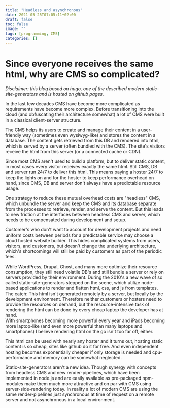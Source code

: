 ```yaml
---
title: "Headless and asynchronous"
date: 2021-05-25T07:05:11+02:00
draft: false
toc: false
image: ""
tags: [programming, CMS]
categories: []
---
```


# Since everyone receives the same html, why are CMS so complicated?
<!--more-->
*Disclaimer: this blog based on hugo, one of the described modern static-site-generators and is hosted on github pages.*

In the last few decades CMS have become more complicated as requirements have become more complex. Before transitioning into the cloud (and obfuscating their architecture somewhat) a lot of CMS were built in a classical client-server structure.

The CMS helps its users to create and manage their content in a user-friendly way (sometimes even wysiwyg-like) and stores the content in a database. The content gets retrieved from this DB and rendered into html, which is served by a server (often bundled with the CMS). The site's visitors receive the html from this server (or a connected cache or CDN).

Since most CMS aren't used to build a platform, but to deliver static content, in most cases every visitor receives exactly the same html. Still CMS, DB and server run 24/7 to deliver this html. This means paying a hoster 24/7 to keep the lights on and for the hoster to keep performance overhead on hand, since CMS, DB and server don't always have a predictable resource usage.

One strategy to reduce these mutual overhead costs are "headless" CMS, which unbundle the server and keep the CMS and its database separate from the processes to retrieve, render, and serve the content. But this leads to new friction at the interfaces between headless CMS and server, which needs to be compensated during development and setup.

Customer's who don't want to account for development projects and need uniform costs between periods for a predictable service may choose a cloud hosted website builder. This hides complicated systems from users, visitors, and customers, but doesn't change the underlying architecture, which's shortcomings will still be paid by customers as part of the periodic fees.

While WordPress, Drupal, Ghost, and many more optimize their resource consumption, they still need volatile DB's and still bundle a server or rely on servers provided by their environment. During the 2010's a new wave of so called static-site-generators stepped on the scene, which utilize node-based applications to render and flatten html, css, and js from templates. The catch: This html isn't generated remotely by a server, but locally by the development environment. Therefore neither customers or hosters need to provide the resources on demand, but the resource-intensive task of rendering the html can be done by every cheap laptop the developer has at hand.<br />
With smartphones becoming more powerful every year and iPads becoming more laptop-like (and even more powerful than many laptops and smartphones) I believe rendering html on the go isn't too far off, either.

This html can be used with nearly any hoster and it turns out, hosting static content is so cheap, sites like github do it for free. And even independent hosting becomes exponentially cheaper if only storage is needed and cpu-performance and memory can be somewhat neglected.

Static-site-generators aren't a new idea. Though synergy with concepts from headless CMS and new render-pipelines, which have been implemented in node.js and are easily available as pre-packaged npm-modules make them much more attractive and on par with CMS using server-side-rendering today. In reality a lot of modern CMS are using the same render-pipelines just synchronous at time of request on a remote server and not asynchronous in a local environment.
